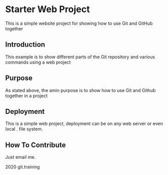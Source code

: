# Starter Web Project

This is a simple website project for showing how to use Git and GitHub together

## Introduction

This example is to show different parts of the Git repository and various
commands using a web project

## Purpose

As stated above, the amin purpose is to show how to use Git and Github together in a project

## Deployment

This is a simple web project, deployment can be on any web server or even local . file system.

## How To Contribute

Just email me.


2020 git.training
